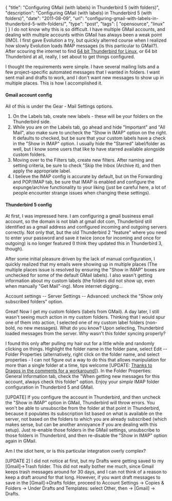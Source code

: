 {
  "title": "Configuring GMail (with labels) in Thunderbird 5 (with folders)",
  "description": "Configuring GMail (with labels) in Thunderbird 5 (with folders)",
  "date": "2011-08-09",
  "url": "configuring-gmail-with-labels-in-thunderbird-5-with-folders/",
  "type": "post",
  "tags": [
    "opensource",
    "linux"
  ]
}
I do not know why this is so difficult. I have multiple GMail accounts, and dealing with multiple accounts within GMail has always been a weak point (IMO). I first gave Evolution a try, but quickly alterred course when I realized how slowly Evolution loads IMAP messages (is this particular to GMail?). After scouring the internet to find [64 bit Thunderbird for Linux](http://www.imperialwicket.com/x86_64-64-bit-thunderbird-and-firefox-from-mozilla), or 64 bit Thunderbird at all, really, I set about to get things configured.

I thought the requirements were simple. I have several mailing lists and a few project-specific automated messages that I wanted in folders. I want sent mail and drafts to work, and I don't want new messages to show up in multiple places. This is how I accomplished it.

#### Gmail account config

All of this is under the Gear - Mail Settings options.

1.  On the Labels tab, create new labels - these will be your folders on the Thunderbird side.
2.  While you are on the Labels tab, go ahead and hide "Important" and "All Mail", also make sure to uncheck the "Show in IMAP" option on the right. It defaults to checked, but be sure that your custom labels have a check in the "Show in IMAP" option. I usually hide the "Starred" label/folder as well, but I know some users that like to have starred available alongside custom folders.
3.  Moving over to the Filters tab, create new filters. After naming and setting criteria, be sure to check "Skip the Inbox (Archive it), and then apply the appropriate label.
4.  I believe the IMAP config is accurate by default, but on the Forwarding and POP/IMAP tab, be sure that IMAP is enabled and configure the expunge/archive functionality to your liking (just be careful here, a lot of people encounter strange issues when changing these settings).

#### Thunderbird 5 config

At first, I was impressed here.  I am configuring a gmail business email account, so the domain is not blah at gmail dot com, Thunderbird still identified as a gmail address and configured incoming and outgoing servers correctly. Not only that, but the old Thunderbird 2 "feature" where you need to enter your password and save it twice (once for incoming and once for outgoing) is no longer featured (I think they updated this in Thunderbird 3, though).

After some initial pleasure driven by the lack of manual configuration, I quickly realized that my emails were showing up in multiple places (The multiple places issue is resolved by ensuring the "Show in IMAP" boxes are unchecked for some of the default GMail labels). I also wasn't getting information about my custom labels (the folders did not show up, even when manually "Get Mail"-ing). More internet digging...

Account settings -- Server Settings -- Advanced: uncheck the "Show only subscribed folders" option.

Great! Now I get my custom folders (labels from GMail).  A day later, I still wasn't seeing much action in my custom folders.  Thinking that I would spur one of them into action, I selected one of my custom label folders (non-bold, no new messages).  What do you know?  Upon selecting, Thunderbird loaded messages from the server.  Why wasn't this folder syncing properly?

I found this only after pulling my hair out for a little while and randomly clicking on things.  Highlight the folder name in the folder pane, select Edit -- Folder Properties (alternatively, right click on the folder name, and select properties - I can not figure out a way to do this that allows manipulation for more than a single folder at a time, tips welcome [UPDATE: [Thanks to Dragos in the comments for a workaround](http://imperialwicket.com/configuring-gmail-with-labels-in-thunderbird-5-with-folders#comment-11024)]).  In the Folder Properties: General Information tab, check the "When getting new messages for this account, always check this folder" option.  Enjoy your _simple_ IMAP folder configuration in Thunderbird 5 and GMail.

[UPDATE]
If you configure the account in Thunderbird, and then uncheck the "Show in IMAP" option in GMail, Thunderbird will throw errors.  You won't be able to unsubscribe from the folder at that point in Thunderbird, because it populates its subscription list based on what is available on the server, not based on the folders to which you are already subscribed (which makes sense, but can be another annoyance if you are dealing with this setup).  Just re-enable those folders in the GMail settings, unsubscribe to those folders in Thunderbird, and then re-disable the "Show in IMAP" option again in GMail.

Am I the idiot here, or is this particular integration overly complex?

[UPDATE 2]
I did not notice at first, but my Drafts were getting saved to my [Gmail]->Trash folder. This did not really bother me much, since Gmail keeps trash messages around for 30 days, and I can not think of a reason to keep a draft around for that long. However, if you want draft messages to save in the [Gmail]->Drafts folder, proceed to Account Settings -> Copies & Folders -> Under Drafts and Templates: select Other, then <your email> -> [Gmail] -> Drafts.  
